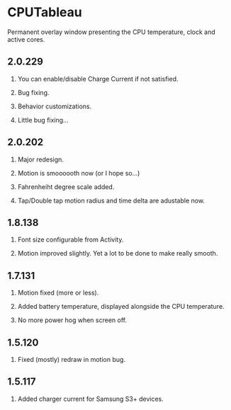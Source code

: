 CPUTableau
==========

Permanent overlay window presenting the CPU temperature, clock and active cores.

2.0.229
-------

1. You can enable/disable Charge Current if not satisfied.

2. Bug fixing.

3. Behavior customizations.

4. Little bug fixing...


2.0.202
-------

1. Major redesign. 

2. Motion is smoooooth now (or I hope so...)

3. Fahrenheiht degree scale added.

4. Tap/Double tap motion radius and time delta are adustable now.



1.8.138
-------

1. Font size configurable from Activity.

2. Motion improved slightly. Yet a lot to be done to make really smooth. 



1.7.131
-------

1. Motion fixed (more or less). 

2. Added battery temperature, displayed alongside the CPU temperature. 

3. No more power hog when screen off.



1.5.120
-------

1. Fixed (mostly) redraw in motion bug.



1.5.117
-------

1. Added charger current for Samsung S3+ devices.
